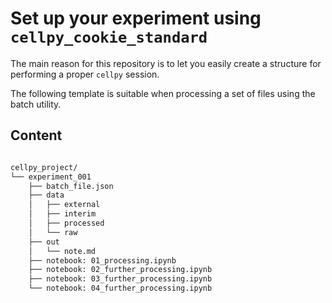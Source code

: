 # Set up your experiment using `cellpy_cookie_standard`

The main reason for this repository is to let you easily create
a structure for performing a proper `cellpy` session.

The following template is suitable when processing a set of files
using the batch utility.


## Content

```bash

cellpy_project/
└── experiment_001
    ├── batch_file.json
    ├── data
    │   ├── external
    │   ├── interim
    │   ├── processed
    │   └── raw
    ├── out
    │   └── note.md
    ├── notebook: 01_processing.ipynb
    ├── notebook: 02_further_processing.ipynb
    ├── notebook: 03_further_processing.ipynb
    └── notebook: 04_further_processing.ipynb

```
